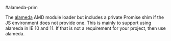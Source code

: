 #alameda-prim

The [alameda](https://github.com/requirejs/alameda) AMD module loader but includes a private Promise shim if the JS environment does not provide one. This is mainly to support using alameda in IE 10 and 11. If that is not a requirement for your project, then use alameda.
